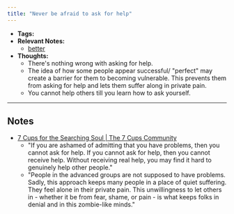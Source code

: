 ```yaml
---
title: "Never be afraid to ask for help"
---
```


- **Tags:** 
- **Relevant Notes:**
	- [better](moc/better.md)
- **Thoughts:**
	- There's nothing wrong with asking for help.
	- The idea of how some people appear successful/ "perfect" may create a barrier for them to becoming vulnerable. This prevents them from asking for help and lets them suffer along in private pain.
	- You cannot help others till you learn how to ask yourself.

---

## Notes
- [7 Cups for the Searching Soul | The 7 Cups Community](https://www.7cups.com/7cups-for-the-searching-soul/)
	- "If you are ashamed of admitting that you have problems, then you cannot ask for help. If you cannot ask for help, then you cannot receive help. Without receiving real help, you may find it hard to genuinely help other people."
	- "People in the advanced groups are not supposed to have problems. Sadly, this approach keeps many people in a place of quiet suffering. They feel alone in their private pain. This unwillingness to let others in - whether it be from fear, shame, or pain - is what keeps folks in denial and in this zombie-like minds."